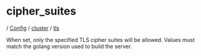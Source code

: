 # cipher_suites

/ [Config](../../..) / [cluster](../..) / [tls](..) 

When set, only the specified TLS cipher suites will be allowed. Values must match the golang version used to build the server.

